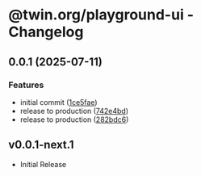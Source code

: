 # @twin.org/playground-ui - Changelog

## 0.0.1 (2025-07-11)


### Features

* initial commit ([1ce5fae](https://github.com/twinfoundation/playground/commit/1ce5faeedfa7b2711f376f622f18083919f983d8))
* release to production ([742e4bd](https://github.com/twinfoundation/playground/commit/742e4bdf6fe659b6a8de3a52ab722c393ad0a328))
* release to production ([282bdc6](https://github.com/twinfoundation/playground/commit/282bdc64ef2591bad82da25b282fb23cf971124b))

## v0.0.1-next.1

- Initial Release
